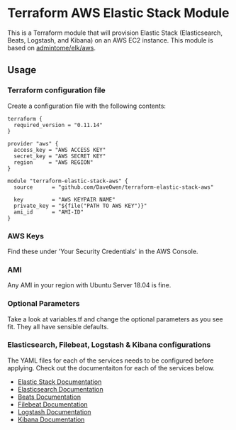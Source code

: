 # Terraform AWS Elastic Stack Module

This is a Terraform module that will provision Elastic Stack (Elasticsearch, Beats, Logstash, and Kibana) on an AWS EC2 instance.
This module is based on [admintome/elk/aws](https://registry.terraform.io/modules/admintome/elk/aws/0.2.0).

## Usage
### Terraform configuration file
Create a configuration file with the following contents:
```
terraform {
  required_version = "0.11.14"
}

provider "aws" {
  access_key = "AWS ACCESS KEY"
  secret_key = "AWS SECRET KEY"
  region     = "AWS REGION"
}

module "terraform-elastic-stack-aws" {
  source      = "github.com/DaveOwen/terraform-elastic-stack-aws"

  key         = "AWS KEYPAIR NAME"
  private_key = "${file("PATH TO AWS KEY")}"
  ami_id      = "AMI-ID"
}
```

### AWS Keys
Find these under 'Your Security Credentials' in the AWS Console.

### AMI
Any AMI in your region with Ubuntu Server 18.04 is fine.

### Optional Parameters
Take a look at variables.tf and change the optional parameters as you see fit. They all have sensible defaults.

### Elasticsearch, Filebeat, Logstash & Kibana configurations
The YAML files for each of the services needs to be configured before applying. Check out the documentaiton for each of the services below.

* [Elastic Stack Documentation](https://www.elastic.co/guide/index.html)
* [Elasticsearch Documentation](https://www.elastic.co/guide/en/elasticsearch/reference/current/index.html)
* [Beats Documentation](https://www.elastic.co/guide/en/beats/libbeat/current/index.html)
* [Filebeat Documentation](https://www.elastic.co/guide/en/beats/filebeat/current/index.html)
* [Logstash Documentation](https://www.elastic.co/guide/en/logstash/current/index.html)
* [Kibana Documentation](https://www.elastic.co/guide/en/kibana/current/index.html)
